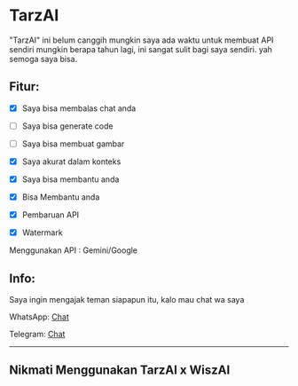 # TarzAI
"TarzAI" ini belum canggih mungkin saya ada waktu untuk membuat API sendiri mungkin berapa tahun lagi, ini sangat sulit bagi saya sendiri. yah semoga saya bisa.

## Fitur:
- [x] Saya bisa membalas chat anda

- [ ] Saya bisa generate code
 
- [ ] Saya bisa membuat gambar

- [x] Saya akurat dalam konteks

- [x] Saya bisa membantu anda

- [x] Bisa Membantu anda

- [x] Pembaruan API

- [x] Watermark

Menggunakan API	               : Gemini/Google
## Info:
Saya ingin mengajak teman siapapun itu, kalo mau chat wa saya 

WhatsApp: [Chat](https://wa.me/message/UYPM2Q2UEML2C1)

Telegram: [Chat](https://t.me/TarnaWijaya)

-------------------------------------------------------------------------
  Nikmati Menggunakan TarzAI x WiszAI
-------------------------------------------------------------------------
